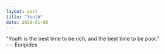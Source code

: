 ```yaml
---
layout: post
title: "Youth"
date: 2019-01-08
---
```

"Youth is the best time to be rich, and the best time to be poor."  
--- Euripides

